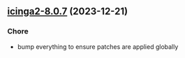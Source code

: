 

## [icinga2-8.0.7](https://github.com/truecharts/charts/compare/icinga2-8.0.6...icinga2-8.0.7) (2023-12-21)

### Chore

- bump everything to ensure patches are applied globally
  
  